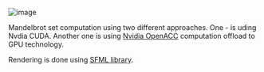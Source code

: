 ![image](https://github.com/user-attachments/assets/d8bce226-d8d0-489a-bf47-617b3749f821)

Mandelbrot set computation using two different approaches. One - is uding Nvdia CUDA. Another one is using [Nvidia OpenACC](https://www.openacc.org/) computation offload to GPU technology.

Rendering is done using [SFML library](https://www.sfml-dev.org/).
